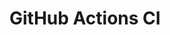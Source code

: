 # GitHub Actions CI


























































































































































































































































































































































































































































































































































































































































































































































































































































































































































































































































































































































































































































































































































































































































































































































































































































































































































































































































































































































































































































































































